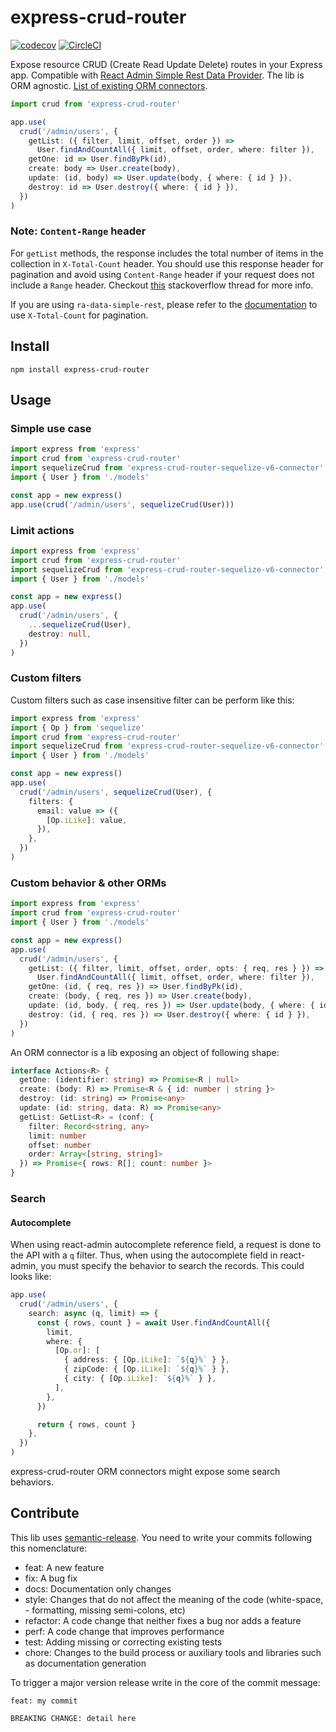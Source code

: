 # express-crud-router

[![codecov](https://codecov.io/gh/lalalilo/express-crud-router/branch/master/graph/badge.svg)](https://codecov.io/gh/lalalilo/express-crud-router) [![CircleCI](https://circleci.com/gh/lalalilo/express-crud-router.svg?style=svg)](https://circleci.com/gh/lalalilo/express-crud-router)

Expose resource CRUD (Create Read Update Delete) routes in your Express app. Compatible with [React Admin Simple Rest Data Provider](https://github.com/marmelab/react-admin/tree/master/packages/ra-data-simple-rest). The lib is ORM agnostic. [List of existing ORM connectors](https://www.npmjs.com/search?q=keywords:express-crud-router-connector).

```ts
import crud from 'express-crud-router'

app.use(
  crud('/admin/users', {
    getList: ({ filter, limit, offset, order }) =>
      User.findAndCountAll({ limit, offset, order, where: filter }),
    getOne: id => User.findByPk(id),
    create: body => User.create(body),
    update: (id, body) => User.update(body, { where: { id } }),
    destroy: id => User.destroy({ where: { id } }),
  })
)
```

### Note: `Content-Range` header

For `getList` methods, the response includes the total number of items in the collection in `X-Total-Count` header. You should use this response header for pagination and avoid using `Content-Range` header if your request does not include a `Range` header. Checkout [this](https://stackoverflow.com/questions/53259737/content-range-working-in-safari-but-not-in-chrome) stackoverflow thread for more info.

If you are using `ra-data-simple-rest`, please refer to the [documentation](https://github.com/Serind/ra-data-simple-rest#note-about-content-range) to use `X-Total-Count` for pagination.

## Install

```
npm install express-crud-router
```

## Usage

### Simple use case

```ts
import express from 'express'
import crud from 'express-crud-router'
import sequelizeCrud from 'express-crud-router-sequelize-v6-connector'
import { User } from './models'

const app = new express()
app.use(crud('/admin/users', sequelizeCrud(User)))
```

### Limit actions

```ts
import express from 'express'
import crud from 'express-crud-router'
import sequelizeCrud from 'express-crud-router-sequelize-v6-connector'
import { User } from './models'

const app = new express()
app.use(
  crud('/admin/users', {
    ...sequelizeCrud(User),
    destroy: null,
  })
)
```

### Custom filters

Custom filters such as case insensitive filter can be perform like this:

```ts
import express from 'express'
import { Op } from 'sequelize'
import crud from 'express-crud-router'
import sequelizeCrud from 'express-crud-router-sequelize-v6-connector'
import { User } from './models'

const app = new express()
app.use(
  crud('/admin/users', sequelizeCrud(User), {
    filters: {
      email: value => ({
        [Op.iLike]: value,
      }),
    },
  })
)
```

### Custom behavior & other ORMs

```ts
import express from 'express'
import crud from 'express-crud-router'
import { User } from './models'

const app = new express()
app.use(
  crud('/admin/users', {
    getList: ({ filter, limit, offset, order, opts: { req, res } }) =>
      User.findAndCountAll({ limit, offset, order, where: filter }),
    getOne: (id, { req, res }) => User.findByPk(id),
    create: (body, { req, res }) => User.create(body),
    update: (id, body, { req, res }) => User.update(body, { where: { id } }),
    destroy: (id, { req, res }) => User.destroy({ where: { id } }),
  })
)
```

An ORM connector is a lib exposing an object of following shape:

```typescript
interface Actions<R> {
  getOne: (identifier: string) => Promise<R | null>
  create: (body: R) => Promise<R & { id: number | string }>
  destroy: (id: string) => Promise<any>
  update: (id: string, data: R) => Promise<any>
  getList: GetList<R> = (conf: {
    filter: Record<string, any>
    limit: number
    offset: number
    order: Array<[string, string]>
  }) => Promise<{ rows: R[]; count: number }>
}
```

### Search

#### Autocomplete

When using react-admin autocomplete reference field, a request is done to the API with a `q` filter. Thus, when using the autocomplete field in react-admin, you must specify the behavior to search the records. This could looks like:

```ts
app.use(
  crud('/admin/users', {
    search: async (q, limit) => {
      const { rows, count } = await User.findAndCountAll({
        limit,
        where: {
          [Op.or]: [
            { address: { [Op.iLike]: `${q}%` } },
            { zipCode: { [Op.iLike]: `${q}%` } },
            { city: { [Op.iLike]: `${q}%` } },
          ],
        },
      })

      return { rows, count }
    },
  })
)
```

express-crud-router ORM connectors might expose some search behaviors.

## Contribute

This lib uses [semantic-release](https://github.com/semantic-release/semantic-release). You need to write your commits following this nomenclature:

- feat: A new feature
- fix: A bug fix
- docs: Documentation only changes
- style: Changes that do not affect the meaning of the code (white-space, - formatting, missing semi-colons, etc)
- refactor: A code change that neither fixes a bug nor adds a feature
- perf: A code change that improves performance
- test: Adding missing or correcting existing tests
- chore: Changes to the build process or auxiliary tools and libraries such as documentation generation

To trigger a major version release write in the core of the commit message:

```
feat: my commit

BREAKING CHANGE: detail here
```
